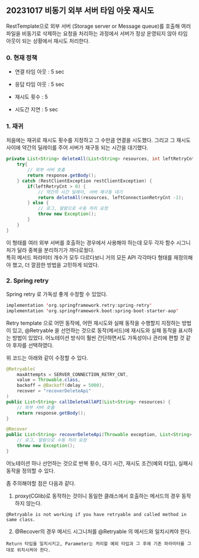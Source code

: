 ## 20231017 비동기 외부 서버 타임 아웃 재시도

RestTemplate으로 외부 서버 (Storage server or Message queue)를 호출해 여러 파일을 비동기로 삭제하는 요청을 처리하는 과정에서 서버가 정상 운영되지 않아 타임 아웃이 되는 상황에서 재시도 처리한다.

### 0. 현재 정책
- 연결 타임 아웃 : 5 sec
- 응답 타임 아웃 : 5 sec

- 재시도 횟수 : 5
- 시도간 지연 : 5 sec

### 1. 재귀
처음에는 재귀로 재시도 횟수를 지정하고 그 수만큼 연결을 시도했다. 그리고 그 재시도 사이에 약간의 딜레이를 주어 서버가 재구동 되는 시간을 대기했다.
```java 
private List<String> deleteAll(List<String> resources, int leftRetryCnt) {
    try{
        // 외부 서버 호출 
        return response.getBody();
    } catch (RestClientException restClientException) {
        if(leftRetryCnt > 0) {
            // 약간의 시간 딜레이, 서버 재구동 대기 
            return deleteAll(resources, leftConnectionRetryCnt -1);
        } else {
            // 로그, 알람으로 수동 처리 요청
            throw new Exception();
        }
    }
}
```
이 형태를 여러 외부 서버를 호출하는 경우에서 사용해야 하는데 모두 각자 함수 시그니처가 달라 중복을 분리하기가 까다로웠다.     
특히 메서드 파라미터 개수가 모두 다르다보니 거의 모든 API 각각마다 형태를 재정의해야 했고, 더 깔끔한 방법을 고민하게 되었다.

### 2. Spring retry 

Spring retry 로 가독성 좋게 수정할 수 있었다.
```kotlin
implementation 'org.springframework.retry:spring-retry'
implementation 'org.springframework.boot:spring-boot-starter-aop'
```

Retry template 으로 어떤 동작에, 어떤 재시도와 실패 동작을 수행할지 지정하는 방법이 있고, @Retryable 을 선언하는 것으로 동작(메서드)에 재시도와 실패 동작을 표시하는 방법이 있었다.
어노테이션 방식이 훨씬 간단하면서도 가독성이나 관리에 편할 것 같아 후자를 선택하였다. 

위 코드는 아래와 같이 수정할 수 있다. 
```java
@Retryable(
    maxAttempts = SERVER_CONNECTION_RETRY_CNT,
    value = Throwable.class,
    backoff = @Backoff(delay = 5000),
    recover = "recoverDeleteApi"
)
public List<String> callDeleteAllAPI(List<String> resources) {
    // 외부 서버 호출 
    return response.getBody();
}

@Recover
public List<String> recoverDeleteApi(Throwable exception, List<String> resources) {
    // 로그, 알람으로 수동 처리 요청
    throw new Exception();
}
```

어노테이션 하나 선언하는 것으로 반복 횟수, 대기 시간, 재시도 조건(예외 타입), 실패시 동작을 정의할 수 있다.    

좀 주의해야할 점은 다음과 같다.
1. proxy(CGlib)로 동작하는 것이니 동일한 클래스에서 호출하는 메서드의 경우 동작하지 않는다. 
```
@Retryable is not working if you have retryable and called method in same class.
```
2. @Recover의 경우 메서드 시그니처를 @Retryable 의 메서드와 일치시켜야 한다.
```
Return 타입을 일치시키고, Parameter는 처리할 예외 타입과 그 후에 기존 파라미터를 그대로 위치시켜야 한다. 
```
